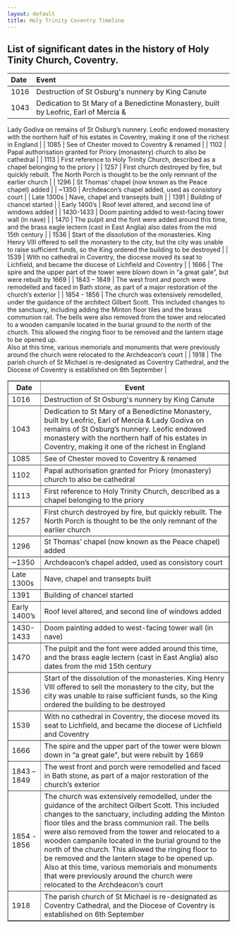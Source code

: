 ```yaml
---
layout: default
title: Holy Trinity Coventry Timeline
---
```


## List of significant dates in the history of Holy Tinity Church, Coventry.


| Date | Event |
|:------------|:--------------|
| 1016 | Destruction of St Osburg's nunnery by King Canute |
| 1043 | Dedication to St Mary of a Benedictine Monastery, built by Leofric, Earl of Mercia & 
 Lady Godiva on remains of St Osburg’s nunnery. Leofic endowed monastery with the northern 
 half of his estates in Coventry, making it one of the richest in England |
| 1085 | See of Chester moved to Coventry & renamed |
| 1102 | Papal authorisation granted for Priory (monastery) church to also be cathedral |
| 1113 | First reference to Holy Trinity Church, described as a chapel belonging to the priory |
| 1257 | First church destroyed by fire, but quickly rebuilt. The North Porch is thought to be the only remnant of the earlier church |
| 1296 | St Thomas’ chapel (now known as the Peace chapel) added |
| ~1350 | Archdeacon’s chapel added, used as consistory court |
| Late 1300s | Nave, chapel and transepts built |
| 1391 | Building of chancel started |
| Early 1400’s | Roof level altered, and second line of windows added |
| 1430-1433 | Doom painting added to west-facing tower wall (in nave) |
| 1470 | The pulpit and the font were added around this time, and the brass eagle lectern (cast in East Anglia) also dates from the mid 15th century |
| 1536 | Start of the dissolution of the monasteries. King Henry VIII offered to sell the monastery to the city, but the city was 
unable to raise sufficient funds, so the King ordered the building to be destroyed |
| 1539 | With no cathedral in Coventry, the diocese moved its seat to Lichfield, and became the diocese of Lichfield and Coventry |
| 1666 | The spire and the upper part of the tower were blown down in “a great gale”, but were rebuilt by 1669 |
| 1843 – 1849 | The west front and porch were remodelled and faced in Bath stone, as part of a major restoration of the church’s exterior |
| 1854 - 1856 | The church was extensively remodelled, under the guidance of the architect Gilbert Scott. 
This included changes to the sanctuary, including adding the Minton floor tiles and the brass communion rail. 
The bells were also removed from the tower and relocated to a wooden campanile located in the burial ground to the north of the church. 
This allowed the ringing floor to be removed and the lantern stage to be opened up.  
Also at this time, various memorials and monuments that were previously around the church were relocated to the Archdeacon’s court |
| 1918 | The parish church of St Michael is re-designated as Coventry Cathedral, and the Diocese of Coventry is established on 6th September |







<table border="1">
	<tr>
		<th> Date</th>
		<th> Event</th>
	</tr>
	<tr>
		<td> 1016</td>
		<td> Destruction of St Osburg's nunnery by King Canute</td>
	</tr>
	<tr>
		<td> 1043</td>
		<td> Dedication to St Mary of a Benedictine Monastery, built by Leofric, Earl of Mercia & 
		Lady Godiva on remains of St Osburg’s nunnery. Leofic endowed monastery with the northern 
		half of his estates in Coventry, making it one of the richest in England </td>
	</tr>
	<tr>
		<td> 1085</td>
		<td> See of Chester moved to Coventry & renamed </td>
	</tr>
	<tr>
		<td> 1102</td>
		<td> Papal authorisation granted for Priory (monastery) church to also be cathedral </td>
	</tr>
	<tr>
		<td> 1113</td>
		<td> First reference to Holy Trinity Church, described as a chapel belonging to the priory </td>
	</tr>
	<tr>
		<td> 1257</td>
		<td> First church destroyed by fire, but quickly rebuilt. The North Porch is thought to be the only remnant of the earlier church </td>
	</tr>
	<tr>
		<td> 1296</td>
		<td> St Thomas’ chapel (now known as the Peace chapel) added</td>
	</tr>
	<tr>
		<td> ~1350</td>
		<td> Archdeacon’s chapel added, used as consistory court</td>
	</tr>
	<tr>
		<td> Late 1300s </td>
		<td> Nave, chapel and transepts built </td>
	</tr>
	<tr>
		<td> 1391</td>
		<td> Building of chancel started </td>
	</tr>
	<tr>
		<td> Early 1400’s</td>
		<td> Roof level altered, and second line of windows added</td>
	</tr>
	<tr>
		<td> 1430-1433</td>
		<td> Doom painting added to west-facing tower wall (in nave)</td>
	</tr>
	<tr>
		<td> 1470</td>
		<td> The pulpit and the font were added around this time, and the brass eagle lectern (cast in East Anglia) also dates from the mid 15th century</td> 
	</tr>
	<tr>
		<td> 1536</td>
		<td> Start of the dissolution of the monasteries. King Henry VIII offered to sell the monastery to the city, but the city was 
		unable to raise sufficient funds, so the King ordered the building to be destroyed </td>
	</tr>
	<tr>
		<td> 1539</td>
		<td> With no cathedral in Coventry, the diocese moved its seat to Lichfield, and became the diocese of Lichfield and Coventry </td>
	</tr>
	<tr>
		<td> 1666</td>
		<td> The spire and the upper part of the tower were blown down in “a great gale”, but were rebuilt by 1669 </td>
	</tr>
	<tr>
		<td> 1843 – 1849</td>
		<td> The west front and porch were remodelled and faced in Bath stone, as part of a major restoration of the church’s exterior</td>
	</tr>
	<tr>
		<td> 1854 - 1856</td>
		<td> The church was extensively remodelled, under the guidance of the architect Gilbert Scott. 
		This included changes to the sanctuary, including adding the Minton floor tiles and the brass communion rail. 
		The bells were also removed from the tower and relocated to a wooden campanile located in the burial ground to the north of the church. 
		This allowed the ringing floor to be removed and the lantern stage to be opened up.  
		Also at this time, various memorials and monuments that were previously around the church were relocated to the Archdeacon’s court </td>
	</tr>
	<tr>
		<td> 1918</td>
		<td> The parish church of St Michael is re-designated as Coventry Cathedral, and the Diocese of Coventry is established on 6th September</td>
	</tr>
</table>